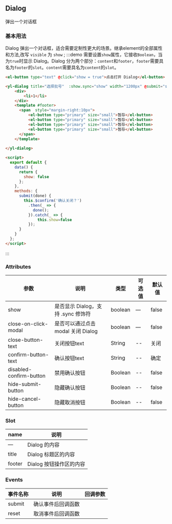 ## Dialog

弹出一个对话框

### 基本用法

Dialog 弹出一个对话框，适合需要定制性更大的场景。继承element的全部属性和方法,改写 `visible` 为 `show` ;
:::demo 需要设置`show`属性，它接收`Boolean`，当为`true`时显示 Dialog。Dialog 分为两个部分：`content`和`footer`，`footer`需要具名为`footer`的`slot`。`content`需要具名为`content`的`slot`。

```html
<el-button type="text" @click="show = true">点击打开 Dialog</el-button>

<yl-dialog title="选择批号"  :show.sync="show" width="1200px" @submit="submit">
    <div>
        <li>1</li>
    </div>
    <template #footer>
      <span  style="margin-right:10px">
          <el-button type="primary" size="small">暂存</el-button>
          <el-button type="primary" size="small">暂存</el-button>
          <el-button type="primary" size="small">暂存</el-button>
          <el-button type="primary" size="small">暂存</el-button>
      </span>
    </template>
    
</yl-dialog>

<script>
  export default {
    data() {
      return {
        show: false
      };
    },
    methods: {
      submit(done) {
        this.$confirm('确认关闭？')
          .then(_ => {
            done();
          }).catch(_ => {
              this.show=false
          });
      }
    }
  };
</script>
```
:::


### Attributes
| 参数      | 说明          | 类型      | 可选值                           | 默认值  |
|---------- |-------------- |---------- |--------------------------------  |-------- |
| show   | 是否显示 Dialog，支持 .sync 修饰符 | boolean | — | false |
| close-on-click-modal | 是否可以通过点击 modal 关闭 Dialog | boolean    | — | false |
| close-button-text  | 关闭按钮text |  String   |  -- | 关闭 |
| confirm-button-text  | 确认按钮text |  String   |  -- | 确定 |
| disabled-confirm-button  | 禁用确认按钮 |  Boolean   |  -- | false |
| hide-submit-button  | 隐藏确认按钮 |  Boolean   |  -- | false |
| hide-cancel-button  | 隐藏取消按钮 |  Boolean   |  -- | false |


### Slot

| name | 说明 |
|------|--------|
| — | Dialog 的内容 |
| title | Dialog 标题区的内容 |
| footer | Dialog 按钮操作区的内容 |

### Events
| 事件名称      | 说明    | 回调参数      |
|---------- |-------- |---------- |
| submit  | 确认事件后回调函数 |   |
| reset | 取消事件后回调函数 |  |